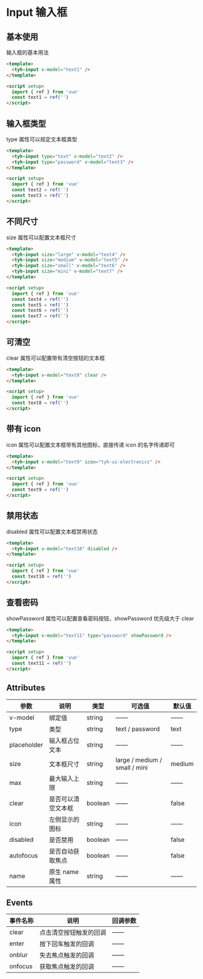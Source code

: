 # Input 输入框

## 基本使用

输入框的基本用法

<tyh-input v-model="text1" />

```html
<template>
  <tyh-input v-model="text1" />
</template>

<script setup>
  import { ref } from 'vue'
  const text1 = ref('')
</script>
```

## 输入框类型

type 属性可以规定文本框类型

<tyh-input type="text" v-model="text2" />
<tyh-input type="password" v-model="text3" />

```html
<template>
  <tyh-input type="text" v-model="text2" />
  <tyh-input type="password" v-model="text3" />
</template>

<script setup>
  import { ref } from 'vue'
  const text2 = ref('')
  const text3 = ref('')
</script>
```

## 不同尺寸

size 属性可以配置文本框尺寸

<tyh-input size="large" v-model="text4" />
<tyh-input size="medium" v-model="text5" />
<tyh-input size="small" v-model="text6" />
<tyh-input size="mini" v-model="text7" />

```html
<template>
  <tyh-input size="large" v-model="text4" />
  <tyh-input size="medium" v-model="text5" />
  <tyh-input size="small" v-model="text6" />
  <tyh-input size="mini" v-model="text7" />
</template>

<script setup>
  import { ref } from 'vue'
  const text4 = ref('')
  const text5 = ref('')
  const text6 = ref('')
  const text7 = ref('')
</script>
```

## 可清空

clear 属性可以配置带有清空按钮的文本框

<tyh-input v-model="text8" clear />

```html
<template>
  <tyh-input v-model="text8" clear />
</template>

<script setup>
  import { ref } from 'vue'
  const text8 = ref('')
</script>
```

## 带有 icon

icon 属性可以配置文本框带有其他图标，直接传递 icon 的名字传递即可

<tyh-input v-model="text9" icon="tyh-ui-electronics" />

```html
<template>
  <tyh-input v-model="text9" icon="tyh-ui-electronics" />
</template>

<script setup>
  import { ref } from 'vue'
  const text9 = ref('')
</script>
```

## 禁用状态

disabled 属性可以配置文本框禁用状态

<tyh-input v-model="text10" disabled />

```html
<template>
  <tyh-input v-model="text10" disabled />
</template>

<script setup>
  import { ref } from 'vue'
  const text10 = ref('')
</script>
```

## 查看密码

showPassword 属性可以配置查看密码按钮，showPassword 优先级大于 clear

<tyh-input v-model="text11" type="password" showPassword />

```html
<template>
  <tyh-input v-model="text11" type="password" showPassword />
</template>

<script setup>
  import { ref } from 'vue'
  const text11 = ref('')
</script>
```

## Attributes

| 参数        | 说明               | 类型    | 可选值                        | 默认值 |
| ----------- | ------------------ | ------- | ----------------------------- | ------ |
| v-model     | 绑定值             | string  | ——                            | ——     |
| type        | 类型               | string  | text / password               | text   |
| placeholder | 输入框占位文本     | string  | ——                            | ——     |
| size        | 文本框尺寸         | string  | large / medium / small / mini | medium |
| max         | 最大输入上限       | string  | ——                            | ——     |
| clear       | 是否可以清空文本框 | boolean | ——                            | false  |
| icon        | 左侧显示的图标     | string  | ——                            | ——     |
| disabled    | 是否禁用           | boolean | ——                            | false  |
| autofocus   | 是否自动获取焦点   | boolean | ——                            | false  |
| name        | 原生 name 属性     | string  | ——                            | ——     |

## Events

| 事件名称 | 说明                   | 回调参数 |
| -------- | ---------------------- | -------- |
| clear    | 点击清空按钮触发的回调 | ——       |
| enter    | 按下回车触发的回调     | ——       |
| onblur   | 失去焦点触发的回调     | ——       |
| onfocus  | 获取焦点触发的回调     | ——       |

<script setup>
  import { ref } from 'vue'
  const text1 = ref('')
  const text2 = ref('')
  const text3 = ref('')
  const text4 = ref('')
  const text5 = ref('')
  const text6 = ref('')
  const text7 = ref('')
  const text8 = ref('')
  const text9 = ref('')
  const text10 = ref('')
  const text11 = ref('')
</script>
